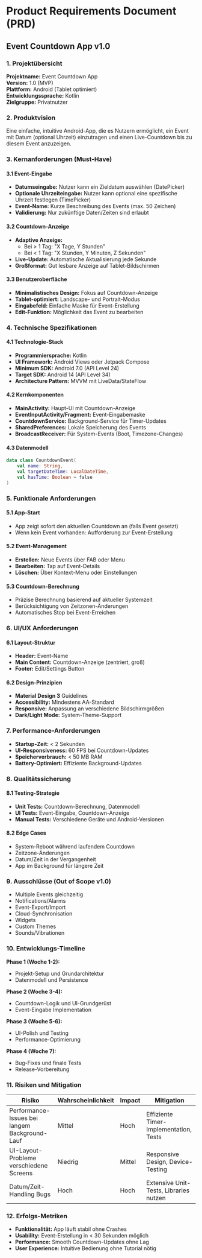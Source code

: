 # Product Requirements Document (PRD)
## Event Countdown App v1.0

### 1. Projektübersicht

**Projektname:** Event Countdown App  
**Version:** 1.0 (MVP)  
**Plattform:** Android (Tablet optimiert)  
**Entwicklungssprache:** Kotlin  
**Zielgruppe:** Privatnutzer  

### 2. Produktvision

Eine einfache, intuitive Android-App, die es Nutzern ermöglicht, ein Event mit Datum (optional Uhrzeit) einzutragen und einen Live-Countdown bis zu diesem Event anzuzeigen.

### 3. Kernanforderungen (Must-Have)

#### 3.1 Event-Eingabe
- **Datumseingabe:** Nutzer kann ein Zieldatum auswählen (DatePicker)
- **Optionale Uhrzeiteingabe:** Nutzer kann optional eine spezifische Uhrzeit festlegen (TimePicker)
- **Event-Name:** Kurze Beschreibung des Events (max. 50 Zeichen)
- **Validierung:** Nur zukünftige Daten/Zeiten sind erlaubt

#### 3.2 Countdown-Anzeige
- **Adaptive Anzeige:**
  - Bei > 1 Tag: "X Tage, Y Stunden"
  - Bei < 1 Tag: "X Stunden, Y Minuten, Z Sekunden"
- **Live-Update:** Automatische Aktualisierung jede Sekunde
- **Großformat:** Gut lesbare Anzeige auf Tablet-Bildschirmen

#### 3.3 Benutzeroberfläche
- **Minimalistisches Design:** Fokus auf Countdown-Anzeige
- **Tablet-optimiert:** Landscape- und Portrait-Modus
- **Eingabefeld:** Einfache Maske für Event-Erstellung
- **Edit-Funktion:** Möglichkeit das Event zu bearbeiten

### 4. Technische Spezifikationen

#### 4.1 Technologie-Stack
- **Programmiersprache:** Kotlin
- **UI Framework:** Android Views oder Jetpack Compose
- **Minimum SDK:** Android 7.0 (API Level 24)
- **Target SDK:** Android 14 (API Level 34)
- **Architecture Pattern:** MVVM mit LiveData/StateFlow

#### 4.2 Kernkomponenten
- **MainActivity:** Haupt-UI mit Countdown-Anzeige
- **EventInputActivity/Fragment:** Event-Eingabemaske
- **CountdownService:** Background-Service für Timer-Updates
- **SharedPreferences:** Lokale Speicherung des Events
- **BroadcastReceiver:** Für System-Events (Boot, Timezone-Changes)

#### 4.3 Datenmodell
```kotlin
data class CountdownEvent(
    val name: String,
    val targetDateTime: LocalDateTime,
    val hasTime: Boolean = false
)
```

### 5. Funktionale Anforderungen

#### 5.1 App-Start
- App zeigt sofort den aktuellen Countdown an (falls Event gesetzt)
- Wenn kein Event vorhanden: Aufforderung zur Event-Erstellung

#### 5.2 Event-Management
- **Erstellen:** Neue Events über FAB oder Menu
- **Bearbeiten:** Tap auf Event-Details
- **Löschen:** Über Kontext-Menu oder Einstellungen

#### 5.3 Countdown-Berechnung
- Präzise Berechnung basierend auf aktueller Systemzeit
- Berücksichtigung von Zeitzonen-Änderungen
- Automatisches Stop bei Event-Erreichen

### 6. UI/UX Anforderungen

#### 6.1 Layout-Struktur
- **Header:** Event-Name
- **Main Content:** Countdown-Anzeige (zentriert, groß)
- **Footer:** Edit/Settings Button

#### 6.2 Design-Prinzipien
- **Material Design 3** Guidelines
- **Accessibility:** Mindestens AA-Standard
- **Responsive:** Anpassung an verschiedene Bildschirmgrößen
- **Dark/Light Mode:** System-Theme-Support

### 7. Performance-Anforderungen

- **Startup-Zeit:** < 2 Sekunden
- **UI-Responsiveness:** 60 FPS bei Countdown-Updates
- **Speicherverbrauch:** < 50 MB RAM
- **Battery-Optimiert:** Effiziente Background-Updates

### 8. Qualitätssicherung

#### 8.1 Testing-Strategie
- **Unit Tests:** Countdown-Berechnung, Datenmodell
- **UI Tests:** Event-Eingabe, Countdown-Anzeige
- **Manual Tests:** Verschiedene Geräte und Android-Versionen

#### 8.2 Edge Cases
- System-Reboot während laufendem Countdown
- Zeitzone-Änderungen
- Datum/Zeit in der Vergangenheit
- App im Background für längere Zeit

### 9. Ausschlüsse (Out of Scope v1.0)

- Multiple Events gleichzeitig
- Notifications/Alarms
- Event-Export/Import
- Cloud-Synchronisation
- Widgets
- Custom Themes
- Sounds/Vibrationen

### 10. Entwicklungs-Timeline

**Phase 1 (Woche 1-2):**
- Projekt-Setup und Grundarchitektur
- Datenmodell und Persistence

**Phase 2 (Woche 3-4):**
- Countdown-Logik und UI-Grundgerüst
- Event-Eingabe Implementation

**Phase 3 (Woche 5-6):**
- UI-Polish und Testing
- Performance-Optimierung

**Phase 4 (Woche 7):**
- Bug-Fixes und finale Tests
- Release-Vorbereitung

### 11. Risiken und Mitigation

| Risiko | Wahrscheinlichkeit | Impact | Mitigation |
|--------|-------------------|---------|------------|
| Performance-Issues bei langem Background-Lauf | Mittel | Hoch | Effiziente Timer-Implementation, Tests |
| UI-Layout-Probleme verschiedene Screens | Niedrig | Mittel | Responsive Design, Device-Testing |
| Datum/Zeit-Handling Bugs | Hoch | Hoch | Extensive Unit-Tests, Libraries nutzen |

### 12. Erfolgs-Metriken

- **Funktionalität:** App läuft stabil ohne Crashes
- **Usability:** Event-Erstellung in < 30 Sekunden möglich
- **Performance:** Smooth Countdown-Updates ohne Lag
- **User Experience:** Intuitive Bedienung ohne Tutorial nötig
